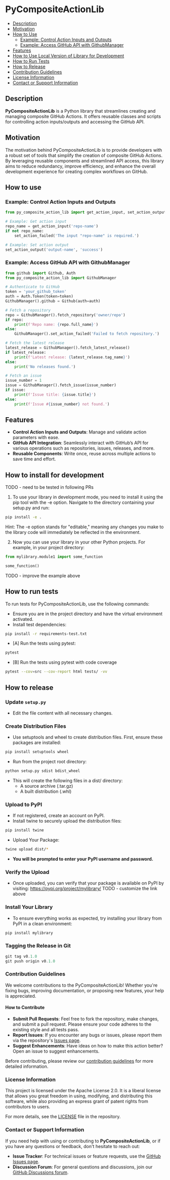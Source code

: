 # PyCompositeActionLib

- [Description](#description)
- [Motivation](#motivation)
- [How to Use](#how-to-use)
  - [Example: Control Action Inputs and Outputs](#example-control-action-inputs-and-outputs)
  - [Example: Access GitHub API with GithubManager](#example-access-github-api-with-githubmanager)
- [Features](#features)
- [How to Use Local Version of Library for Development](#how-to-use-local-version-of-library-for-development)
- [How to Run Tests](#how-to-run-tests)
- [How to Release](#how-to-release)
- [Contribution Guidelines](#contribution-guidelines)
- [License Information](#license-information)
- [Contact or Support Information](#contact-or-support-information)


## Description
**PyCompositeActionLib** is a Python library that streamlines creating and managing composite GitHub Actions. It offers
reusable classes and scripts for controlling action inputs/outputs and accessing the GitHub API. 

## Motivation
The motivation behind PyCompositeActionLib is to provide developers with a robust set of tools that simplify
the creation of composite GitHub Actions. By leveraging reusable components and streamlined API access, this library
aims to reduce redundancy, improve efficiency, and enhance the overall development experience for creating complex
workflows on GitHub.

## How to use
### Example: Control Action Inputs and Outputs
```python
from py_composite_action_lib import get_action_input, set_action_output, set_action_failed

# Example: Get action input
repo_name = get_action_input('repo-name')
if not repo_name:
    set_action_failed('The input "repo-name" is required.')

# Example: Set action output
set_action_output('output-name', 'success')
```

### Example: Access GitHub API with GithubManager
```python
from github import Github, Auth
from py_composite_action_lib import GithubManager

# Authenticate to GitHub
token = 'your_github_token'
auth = Auth.Token(token=token)   
GithubManager().github = Github(auth=auth)

# Fetch a repository
repo = GithubManager().fetch_repository('owner/repo')
if repo:
    print(f'Repo name: {repo.full_name}')
else:
    GithubManager().set_action_failed('Failed to fetch repository.')

# Fetch the latest release
latest_release = GithubManager().fetch_latest_release()
if latest_release:
    print(f'Latest release: {latest_release.tag_name}')
else:
    print('No releases found.')

# Fetch an issue
issue_number = 1
issue = GithubManager().fetch_issue(issue_number)
if issue:
    print(f'Issue title: {issue.title}')
else:
    print(f'Issue #{issue_number} not found.')
```

## Features
- **Control Action Inputs and Outputs**: Manage and validate action parameters with ease.
- **GitHub API Integration**: Seamlessly interact with GitHub’s API for various operations such as repositories, issues, releases, and more.
- **Reusable Components**: Write once, reuse across multiple actions to save time and effort.

## How to install for development
TODO - need to be tested in following PRs 
1. To use your library in development mode, you need to install it using the pip tool with the -e option. 
Navigate to the directory containing your setup.py and run:
```bash
pip install -e .
```
Hint: The -e option stands for "editable," meaning any changes you make to the library code will immediately
be reflected in the environment.

2. Now you can use your library in your other Python projects. For example, in your project directory:
```python
from mylibrary.module1 import some_function

some_function()
```
TODO - improve the example above

## How to run tests
To run tests for PyCompositeActionLib, use the following commands:
- Ensure you are in the project directory and have the virtual environment activated.
- Install test dependencies:
```bash
pip install -r requirements-test.txt
```
- [A] Run the tests using pytest:
```bash
pytest
```
- [B] Run the tests using pytest with code coverage
```bash
pytest --cov=src --cov-report html tests/ -vv
```

## How to release
### Update `setup.py`
- Edit the file content with all necessary changes.

### Create Distribution Files
- Use setuptools and wheel to create distribution files. First, ensure these packages are installed:
```bash
pip install setuptools wheel
```
- Run from the project root directory:
```bash
python setup.py sdist bdist_wheel
```
- This will create the following files in a dist/ directory:
  - A source archive (.tar.gz)
  - A built distribution (.whl)
  
### Upload to PyPI
- If not registered, create an account on PyPI.
- Install twine to securely upload the distribution files:
```bash
pip install twine
```
- Upload Your Package:
```bash
twine upload dist/*
```
  - **You will be prompted to enter your PyPI username and password.**

### Verify the Upload
- Once uploaded, you can verify that your package is available on PyPI by visiting: https://pypi.org/project/mylibrary/
TODO - customize the link above

### Install Your Library
- To ensure everything works as expected, try installing your library from PyPI in a clean environment:
```bash
pip install mylibrary
```

### Tagging the Release in Git
```sbt
git tag v0.1.0
git push origin v0.1.0
```

### Contribution Guidelines

We welcome contributions to the PyCompositeActionLib! Whether you're fixing bugs, improving documentation, or proposing 
new features, your help is appreciated.

#### How to Contribute
- **Submit Pull Requests**: Feel free to fork the repository, make changes, and submit a pull request. Please ensure your code adheres to the existing style and all tests pass.
- **Report Issues**: If you encounter any bugs or issues, please report them via the repository's [Issues page](https://github.com/AbsaOSS/py-composite-action-lib/issues).
- **Suggest Enhancements**: Have ideas on how to make this action better? Open an issue to suggest enhancements.

Before contributing, please review our 
[contribution guidelines](https://github.com/AbsaOSS/py-composite-action-lib/blob/master/CONTRIBUTING.md) for more detailed information.

### License Information

This project is licensed under the Apache License 2.0. It is a liberal license that allows you great freedom in using, 
modifying, and distributing this software, while also providing an express grant of patent rights from contributors to users.

For more details, see the [LICENSE](https://github.com/AbsaOSS/py-composite-action-lib/blob/master/LICENSE) file in the repository.

### Contact or Support Information

If you need help with using or contributing to **PyCompositeActionLib**, or if you have any questions or feedback, 
don't hesitate to reach out:

- **Issue Tracker**: For technical issues or feature requests, use the [GitHub Issues page](https://github.com/AbsaOSS/py-composite-action-lib/issues).
- **Discussion Forum**: For general questions and discussions, join our [GitHub Discussions forum](https://github.com/AbsaOSS/py-composite-action-lib/discussions).
